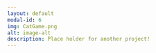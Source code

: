 ```yaml
---
layout: default
modal-id: 6
img: CatGame.png
alt: image-alt
description: Place holder for another project!
---
```

